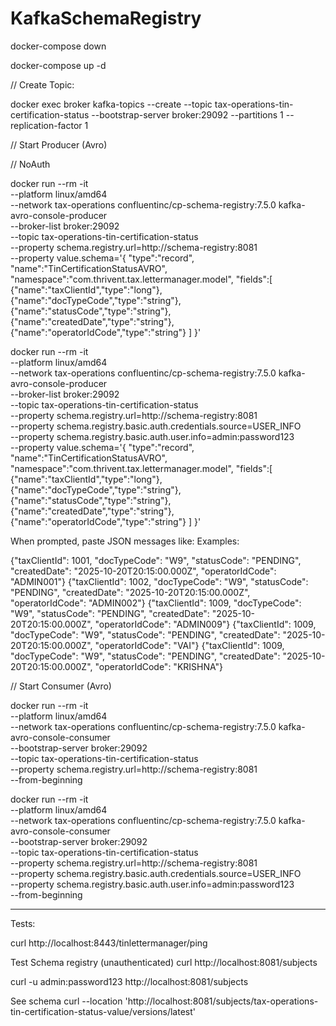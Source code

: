 # KafkaSchemaRegistry

docker-compose down

docker-compose up -d



// Create Topic:

docker exec broker kafka-topics --create --topic tax-operations-tin-certification-status --bootstrap-server broker:29092 --partitions 1 --replication-factor 1


// Start Producer (Avro)


// NoAuth

docker run --rm -it \
  --platform linux/amd64 \
  --network tax-operations confluentinc/cp-schema-registry:7.5.0 kafka-avro-console-producer \
  --broker-list broker:29092 \
  --topic tax-operations-tin-certification-status \
  --property schema.registry.url=http://schema-registry:8081 \
  --property value.schema='{
    "type":"record",
    "name":"TinCertificationStatusAVRO",
    "namespace":"com.thrivent.tax.lettermanager.model",
    "fields":[
      {"name":"taxClientId","type":"long"},
      {"name":"docTypeCode","type":"string"},
      {"name":"statusCode","type":"string"},
      {"name":"createdDate","type":"string"},
      {"name":"operatorIdCode","type":"string"}
    ]
  }'



docker run --rm -it \
  --platform linux/amd64 \
  --network tax-operations confluentinc/cp-schema-registry:7.5.0 kafka-avro-console-producer \
  --broker-list broker:29092 \
  --topic tax-operations-tin-certification-status \
  --property schema.registry.url=http://schema-registry:8081 \
  --property schema.registry.basic.auth.credentials.source=USER_INFO \
  --property schema.registry.basic.auth.user.info=admin:password123 \
  --property value.schema='{
    "type":"record",
    "name":"TinCertificationStatusAVRO",
    "namespace":"com.thrivent.tax.lettermanager.model",
    "fields":[
      {"name":"taxClientId","type":"long"},
      {"name":"docTypeCode","type":"string"},
      {"name":"statusCode","type":"string"},
      {"name":"createdDate","type":"string"},
      {"name":"operatorIdCode","type":"string"}
    ]
  }'

When prompted, paste JSON messages like:
Examples:

{"taxClientId": 1001, "docTypeCode": "W9", "statusCode": "PENDING", "createdDate": "2025-10-20T20:15:00.000Z", "operatorIdCode": "ADMIN001"}
{"taxClientId": 1002, "docTypeCode": "W9", "statusCode": "PENDING", "createdDate": "2025-10-20T20:15:00.000Z", "operatorIdCode": "ADMIN002"}
{"taxClientId": 1009, "docTypeCode": "W9", "statusCode": "PENDING", "createdDate": "2025-10-20T20:15:00.000Z", "operatorIdCode": "ADMIN009"}
{"taxClientId": 1009, "docTypeCode": "W9", "statusCode": "PENDING", "createdDate": "2025-10-20T20:15:00.000Z", "operatorIdCode": "VAI"}
{"taxClientId": 1009, "docTypeCode": "W9", "statusCode": "PENDING", "createdDate": "2025-10-20T20:15:00.000Z", "operatorIdCode": "KRISHNA"}


// Start Consumer (Avro)

docker run --rm -it \
  --platform linux/amd64 \
  --network tax-operations confluentinc/cp-schema-registry:7.5.0 kafka-avro-console-consumer \
  --bootstrap-server broker:29092 \
  --topic tax-operations-tin-certification-status \
  --property schema.registry.url=http://schema-registry:8081 \
  --from-beginning



docker run --rm -it \
  --platform linux/amd64 \
  --network tax-operations confluentinc/cp-schema-registry:7.5.0 kafka-avro-console-consumer \
  --bootstrap-server broker:29092 \
  --topic tax-operations-tin-certification-status \
  --property schema.registry.url=http://schema-registry:8081 \
  --property schema.registry.basic.auth.credentials.source=USER_INFO \
  --property schema.registry.basic.auth.user.info=admin:password123 \
  --from-beginning

**********************************************************************************************************


Tests:

curl http://localhost:8443/tinlettermanager/ping

Test Schema registry (unauthenticated)
curl http://localhost:8081/subjects

curl -u admin:password123 http://localhost:8081/subjects


See schema
curl --location 'http://localhost:8081/subjects/tax-operations-tin-certification-status-value/versions/latest'

